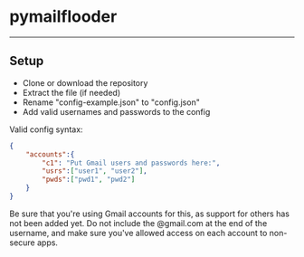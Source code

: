 # pymailflooder
---
## Setup
* Clone or download the repository
* Extract the file (if needed)
* Rename "config-example.json" to "config.json"
* Add valid usernames and passwords to the config

Valid config syntax:
``` json
{
    "accounts":{
        "c1": "Put Gmail users and passwords here:",
        "usrs":["user1", "user2"],
        "pwds":["pwd1", "pwd2"]
    }
}
```
Be sure that you're using Gmail accounts for this, as support for others has not been added yet. Do not include the @gmail.com at the end of the username, and make sure you've allowed access on each account to non-secure apps.
